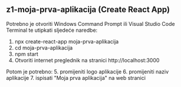 ## z1-moja-prva-aplikacija (Create React App)

Potrebno je otvoriti Windows Command Prompt ili Visual Studio Code Terminal te utipkati sljedeće naredbe:
1. npx create-react-app moja-prva-aplikacija
2. cd moja-prva-aplikacija
3. npm start
4. Otvoriti internet preglednik na stranici http://localhost:3000

Potom je potrebno:
5. promijeniti logo aplikacije
6. promijeniti naziv aplikacije
7. ispisati "Moja prva aplikacija" na web stranici
